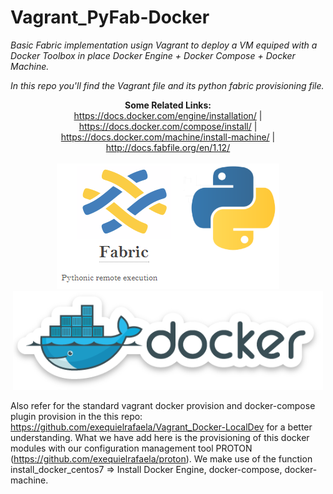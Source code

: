 # Vagrant_PyFab-Docker
*_Basic Fabric implementation usign Vagrant to deploy a VM equiped with a Docker Toolbox in place Docker Engine + Docker Compose + Docker Machine._*

*In this repo you'll find the Vagrant file and its python fabric provisioning file.*

<p align="center">
  <b>Some Related Links:</b><br>
  <a href="#">https://docs.docker.com/engine/installation/</a> |
  <a href="#">https://docs.docker.com/compose/install/</a> |
  <a href="#">https://docs.docker.com/machine/install-machine/</a> |
  <a href="#">http://docs.fabfile.org/en/1.12/</a>
  <br><br>
  <img src="https://github.com/exequielrafaela/Vagrant_PyFab-Fabric/blob/master/Figures/fabric_pyenv.png" img>
  <img src="https://github.com/exequielrafaela/Vagrant_PyFab-Docker/blob/master/Figures/Docker-logo-and-type.png" img> 
</p>

Also refer for the standard vagrant docker provision and docker-compose plugin provision in the this repo: https://github.com/exequielrafaela/Vagrant_Docker-LocalDev for a better understanding. What we have add here is the provisioning of this docker modules with our configuration management tool PROTON (https://github.com/exequielrafaela/proton). We make use of the function install_docker_centos7 => Install Docker Engine, docker-compose, docker-machine.


